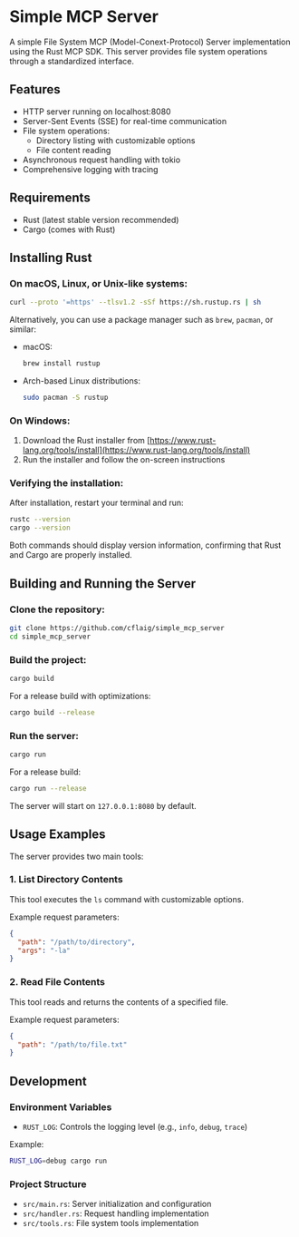 # Simple MCP Server

A simple File System MCP (Model-Conext-Protocol) Server implementation using the Rust MCP SDK. This server provides file system operations through a standardized interface.

## Features

- HTTP server running on localhost:8080
- Server-Sent Events (SSE) for real-time communication
- File system operations:
  - Directory listing with customizable options
  - File content reading
- Asynchronous request handling with tokio
- Comprehensive logging with tracing

## Requirements

- Rust (latest stable version recommended)
- Cargo (comes with Rust)

## Installing Rust

### On macOS, Linux, or Unix-like systems:

```bash
curl --proto '=https' --tlsv1.2 -sSf https://sh.rustup.rs | sh
```

Alternatively, you can use a package manager such as `brew`, `pacman`, or similar:

- macOS:
  ```bash
  brew install rustup
  ```
- Arch-based Linux distributions:
  ```bash
  sudo pacman -S rustup
  ```


### On Windows:

1. Download the Rust installer from [https://www.rust-lang.org/tools/install](https://www.rust-lang.org/tools/install)
2. Run the installer and follow the on-screen instructions

### Verifying the installation:

After installation, restart your terminal and run:

```bash
rustc --version
cargo --version
```

Both commands should display version information, confirming that Rust and Cargo are properly installed.

## Building and Running the Server

### Clone the repository:

```bash
git clone https://github.com/cflaig/simple_mcp_server
cd simple_mcp_server
```

### Build the project:

```bash
cargo build
```

For a release build with optimizations:

```bash
cargo build --release
```

### Run the server:

```bash
cargo run
```

For a release build:

```bash
cargo run --release
```

The server will start on `127.0.0.1:8080` by default.

## Usage Examples

The server provides two main tools:

### 1. List Directory Contents

This tool executes the `ls` command with customizable options.

Example request parameters:
```json
{
  "path": "/path/to/directory",
  "args": "-la"
}
```

### 2. Read File Contents

This tool reads and returns the contents of a specified file.

Example request parameters:
```json
{
  "path": "/path/to/file.txt"
}
```

## Development

### Environment Variables

- `RUST_LOG`: Controls the logging level (e.g., `info`, `debug`, `trace`)

Example:
```bash
RUST_LOG=debug cargo run
```

### Project Structure

- `src/main.rs`: Server initialization and configuration
- `src/handler.rs`: Request handling implementation
- `src/tools.rs`: File system tools implementation
